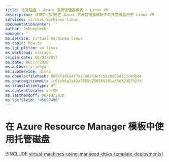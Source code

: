 ```yaml
---
title: 托管磁盘 - Azure 资源管理器模板 - Linux VM
description: 详细介绍如何在 Azure 资源管理器模板中将托管磁盘用于 Linux VM
services: virtual-machines-linux
documentationcenter: ''
author: Johnnytechn
manager: ''
ms.service: virtual-machines-linux
ms.topic: how-to
ms.tgt_pltfrm: vm-linux
ms.workload: storage
origin.date: 06/01/2017
ms.date: 06/17/2020
ms.author: v-johya
ms.subservice: disks
ms.openlocfilehash: 8b8df101e4f7a37e0efdefc58c8e68d123c4db44
ms.sourcegitcommit: 1c01c98a2a42a7555d756569101a85e3245732fd
ms.translationtype: HT
ms.contentlocale: zh-CN
ms.lasthandoff: 06/19/2020
ms.locfileid: "85097496"
---
```

# <a name="using-managed-disks-in-azure-resource-manager-templates"></a>在 Azure Resource Manager 模板中使用托管磁盘
[!INCLUDE [virtual-machines-using-managed-disks-template-deployments](../../../includes/virtual-machines-using-managed-disks-template-deployments.md)]

<!--Update_Description: update meta properties-->